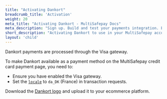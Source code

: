 ```yaml
---
title: "Activating Dankort"
breadcrumb_title: 'Activation'
weight: 20
meta_title: "Activating Dankort - MultiSafepay Docs"
meta_description: "Sign up. Build and test your payments integration. Explore our products and services. Use our API Reference, SDKs, and wrappers. Get support."
short_description: "Activating Dankort to use in your MultiSafepay account"
layout: 'child'
---
```

Dankort payments are processed through the Visa gateway.

To make Dankort available as a payment method on the MultiSafepay credit card payment page, you need to:

- Ensure you have enabled the Visa gateway.
- Set the [`locale`](/faq/api/locale) to `da_DK` (France) in transaction requests.

Download the [Dankort logo](/faq/general/where-find-logo-payment-methods) and upload it to your ecommerce platform. 

